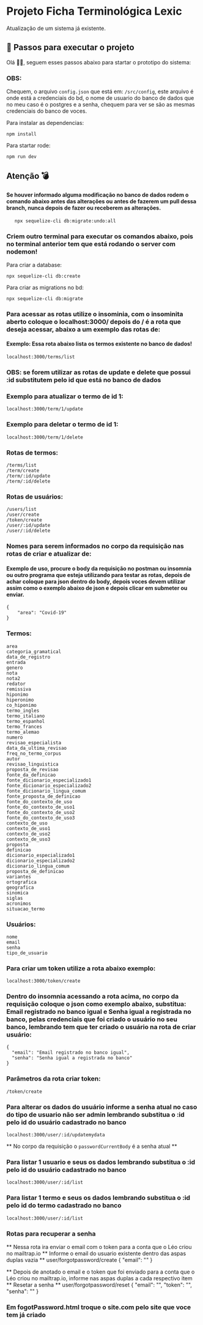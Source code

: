 # Projeto Ficha Terminológica Lexic
Atualização de um sistema já existente.

## 🚀 Passos para executar o projeto
Olá 🐱‍🏍, seguem esses passos abaixo para startar o prototipo do sistema: 


### OBS: 
Chequem, o arquivo <code>config.json</code> que está em: <code>/src/config</code>, este arquivo é onde está a credenciais do bd, o nome de usuario do banco de dados que no meu caso é o postgres e a senha,
chequem para ver se são as mesmas credenciais do banco de voces.

Para instalar as dependencias:

    npm install

Para startar rode:

    npm run dev

## Atenção 💣
 #### Se houver informado alguma modificação no banco de dados rodem o comando abaixo antes das alterações ou antes de fazerem um pull dessa branch, nunca depois de fazer ou receberem as alterações.
       npx sequelize-cli db:migrate:undo:all
 ### Criem outro terminal para executar os comandos abaixo, pois no terminal anterior tem que está rodando o server com nodemon!

Para criar a database:
    
    npx sequelize-cli db:create
    

Para criar as migrations no bd:

    npx sequelize-cli db:migrate
    
### Para acessar as rotas utilize o insominia, com o insominita aberto coloque o localhost:3000/ depois do / é a rota que deseja acessar, abaixo a um exemplo das rotas de:
  #### Exemplo: Essa rota abaixo lista os termos existente no banco de dados!
    localhost:3000/terms/list
  ### OBS: se forem utilizar as rotas de update e delete que possui **:id** substitutem pelo id que está no banco de dados
  
  ### Exemplo para atualizar o termo de id 1:
    localhost:3000/term/1/update
    
  ### Exemplo para deletar o termo de id 1:
    localhost:3000/term/1/delete
    
  ### Rotas de termos:
    
    /terms/list
    /term/create
    /term/:id/update
    /term/:id/delete
    
  ### Rotas de usuários:
    
    /users/list
    /user/create
    /token/create
    /user/:id/update
    /user/:id/delete
    
### Nomes para serem informados no corpo da requisição nas rotas de criar e atualizar de:
   #### Exemplo de uso, procure o body da requisição no postman ou insomnia ou outro programa que esteja utilizando para testar as rotas, depois de achar coloque para json dentro do body, depois voces devem utilizar assim como o exemplo abaixo de json e depois clicar em submeter ou enviar.
    {
        "area": "Covid-19"
    }
   
   ### Termos:
    area
    categoria_gramatical
    data_de_registro
    entrada
    genero
    nota
    nota2
    redator
    remissiva
    hiponimo
    hiperonimo
    co_hiponimo
    termo_ingles
    termo_italiano
    termo_espanhol
    termo_frances
    termo_alemao
    numero
    revisao_especialista
    data_da_ultima_revisao
    freq_no_termo_corpus
    autor
    revisao_linguistica
    proposta_de_revisao
    fonte_da_definicao
    fonte_dicionario_especializado1
    fonte_dicionario_especializado2
    fonte_dicionario_lingua_comum
    fonte_proposta_de_definicao
    fonte_do_contexto_de_uso
    fonte_do_contexto_de_uso1
    fonte_do_contexto_de_uso2
    fonte_do_contexto_de_uso3
    contexto_de_uso
    contexto_de_uso1
    contexto_de_uso2
    contexto_de_uso3
    proposta
    definicao
    dicionario_especializado1
    dicionario_especializado2
    dicionario_lingua_comum
    proposta_de_definicao
    variantes
    ortografica
    geografica
    sinomica
    siglas
    acronimos
    situacao_termo
    
   ### Usuários:
    nome
    email
    senha
    tipo_de_usuario

### Para criar um token utilize a rota abaixo exemplo:
    localhost:3000/token/create
    
### Dentro do insomnia acessando a rota acima, no corpo da requisição coloque o json como exemplo abaixo, substitua: Email registrado no banco igual e Senha igual a registrada no banco, pelas credenciais que foi criado o usuário no seu banco, lembrando tem que ter criado o usuário na rota de criar usuário:
    {
      "email": "Email registrado no banco igual",
      "senha": "Senha igual a registrada no banco"
    }
### Parâmetros da rota criar token:
    /token/create
   
### Para alterar os dados do usuário informe a senha atual no caso do tipo de usuario não ser admin lembrando substitua o :id pelo id do usuário cadastrado no banco

    localhost:3000/user/:id/updatemydata

** No corpo da requisição o <code>passwordCurrentBody</code> é a senha atual ** 

### Para listar 1 usuario e seus os dados lembrando substitua o :id pelo id do usuário cadastrado no banco

    localhost:3000/user/:id/list

### Para listar 1 termo e seus os dados lembrando substitua o :id pelo id do termo cadastrado no banco

    localhost:3000/user/:id/list


### Rotas para recuperar a senha
** Nessa rota ira enviar o email com o token para a conta que o Léo criou no mailtrap.io
** Informe o email do usuario existente dentro das aspas duplas vazia
** user/forgotpassword/create
  {
      "email": ""
  }

** Depois de anotado o email e o token que foi enviado para a conta que o Léo criou no mailtrap.io, informe nas aspas duplas a cada respectivo item
** Resetar a senha
** user/forgotpassword/reset
  {
    "email": "",
    "token": "",
    "senha": ""
  }


### Em fogotPassword.html troque o site.com pelo site que voce tem já criado